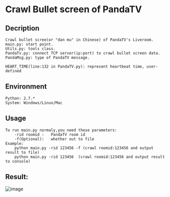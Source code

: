 # Crawl Bullet screen of PandaTV

## Decription
	Crawl bullet scree(or "dan mu" in Chinese) of PandaTV's Liveroom.
	main.py: start point.
	Utils.py: tools class.
	PandaTv.py: connect TCP server(ip:port) to crawl bullet screen data.
	PandaMsg.py: type of PandaTV message.

	HEART_TIME(line:132 in PandaTV.py): represent heartbeat time, user-defined


## Environment
	Python: 2.7.*
	System: Windows/Linux/Mac

## Usage
	To run main.py normaly,you need these parameters:
		-rid roomid : 	PandaTV room id
		-f(Optional): 	whether out to file
	Example:
		python main.py -rid 123456 -f (crawl roomid:123456 and output result to file) 
		python main.py -rid 123456	(crawl roomid:123456 and output result to console)

## Result:
![image](https://github.com/Kevinsss/danmu_panda/blob/master/result.png)




